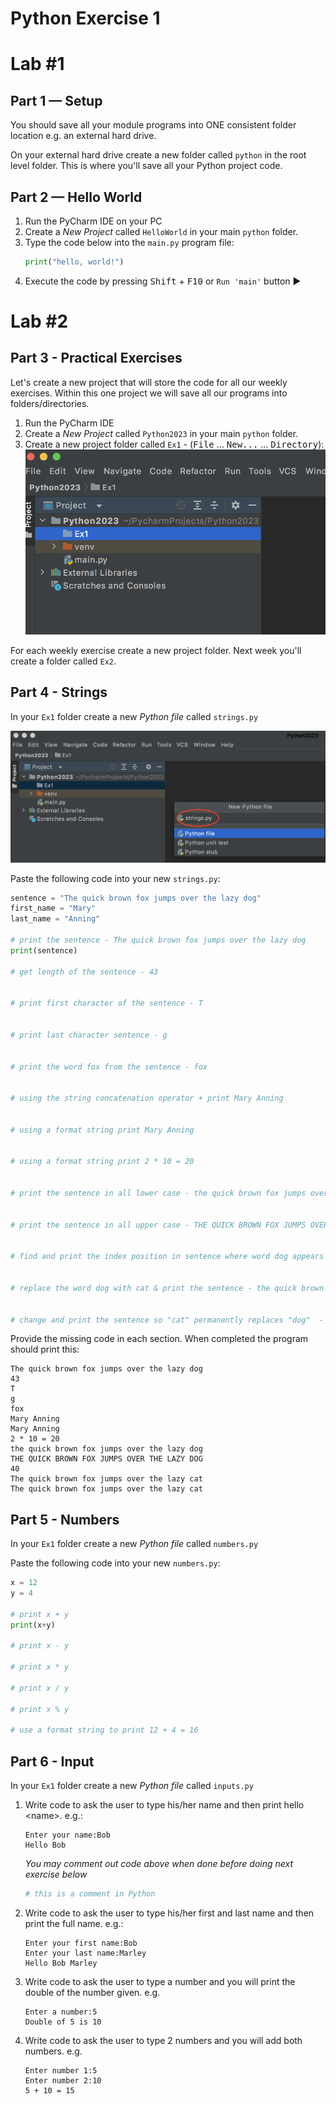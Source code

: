 # Python Exercise 1

# Lab #1
## Part 1 — Setup

You should save all your module programs into ONE consistent folder location e.g. an external hard drive.

On your external hard drive create a new folder called `python` in the root level folder.  This is where you'll save all your Python project code.


## Part 2 — Hello World

1. Run the PyCharm IDE on your PC
2. Create a *New Project* called `HelloWorld` in your main `python` folder.
3. Type the code below into the `main.py` program file:
   ```python
   print("hello, world!")
   ```
4. Execute the code by pressing <kbd>Shift</kbd> + <kbd>F10</kbd> or `Run 'main'` button :arrow_forward:

# Lab #2

## Part 3 - Practical Exercises

Let's create a new project that will store the code for all our weekly exercises.  Within this one project we will save all our programs into folders/directories.

1. Run the PyCharm IDE
1. Create a *New Project* called `Python2023` in your main `python` folder.
1. Create a new project folder called `Ex1` -  (<kbd>File</kbd> ... <kbd>New...</kbd> ... <kbd>Directory</kbd>):
   ![](images/newFolder.png)

For each weekly exercise create a new project folder.  Next week you'll create a folder called `Ex2`.


## Part 4 - Strings

In your `Ex1` folder create a new *Python file* called `strings.py`

![](images/strings_py.png)

Paste the following code into your new `strings.py`:

```python
sentence = "The quick brown fox jumps over the lazy dog"
first_name = "Mary"
last_name = "Anning"

# print the sentence - The quick brown fox jumps over the lazy dog
print(sentence)

# get length of the sentence - 43


# print first character of the sentence - T


# print last character sentence - g


# print the word fox from the sentence - fox


# using the string concatenation operator + print Mary Anning


# using a format string print Mary Anning


# using a format string print 2 * 10 = 20


# print the sentence in all lower case - the quick brown fox jumps over the lazy dog


# print the sentence in all upper case - THE QUICK BROWN FOX JUMPS OVER THE LAZY DOG


# find and print the index position in sentence where word dog appears - 40


# replace the word dog with cat & print the sentence - the quick brown fox jumps over the lazy cat


# change and print the sentence so "cat" permanently replaces "dog"  - the quick brown fox jumps over the lazy cat
```

Provide the missing code in each section.  When completed the program should print this:

```
The quick brown fox jumps over the lazy dog
43
T
g
fox
Mary Anning
Mary Anning
2 * 10 = 20
the quick brown fox jumps over the lazy dog
THE QUICK BROWN FOX JUMPS OVER THE LAZY DOG
40
The quick brown fox jumps over the lazy cat
The quick brown fox jumps over the lazy cat
```


## Part 5 - Numbers

In your `Ex1` folder create a new *Python file* called `numbers.py`

Paste the following code into your new `numbers.py`:

```python
x = 12
y = 4

# print x + y
print(x+y)

# print x - y

# print x * y

# print x / y

# print x % y

# use a format string to print 12 + 4 = 16

```


## Part 6 - Input

In your `Ex1` folder create a new *Python file* called `inputs.py`

1. Write code to ask the user to type his/her name and then print hello \<name>\.  e.g.:
   
   ```
   Enter your name:Bob
   Hello Bob
   ```

   *You may comment out code above when done before doing next exercise below* 

   ```python
   # this is a comment in Python
   ```

1. Write code to ask the user to type his/her first and last name and then print the full name.  e.g.:
   
   ```
   Enter your first name:Bob
   Enter your last name:Marley
   Hello Bob Marley
   ```

1. Write code to ask the user to type a number and you will print the double of the number given. e.g.

   ```
   Enter a number:5
   Double of 5 is 10
   ```

1. Write code to ask the user to type 2 numbers and you will add both numbers. e.g.

   ```
   Enter number 1:5
   Enter number 2:10
   5 + 10 = 15
   ```


